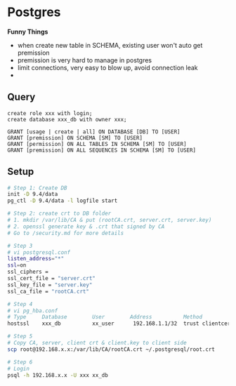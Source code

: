 # Postgres

**Funny Things**
- when create new table in SCHEMA, existing user won't auto get premission
- premission is very hard to manage in postgres
- limit connections, very easy to blow up, avoid connection leak
- 

## Query
```
create role xxx with login;
create database xxx_db with owner xxx;

GRANT [usage | create | all] ON DATABASE [DB] TO [USER]
GRANT [premission] ON SCHEMA [SM] TO [USER]
GRANT [permission] ON ALL TABLES IN SCHEMA [SM] TO [USER]
GRANT [premission] ON ALL SEQUENCES IN SCHEMA [SM] TO [USER]
```

## Setup
```bash
# Step 1: Create DB
init -D 9.4/data
pg_ctl -D 9.4/data -l logfile start

# Step 2: create crt to DB folder
# 1. mkdir /var/lib/CA & put (rootCA.crt, server.crt, server.key)
# 2. openssl generate key & .crt that signed by CA
# Go to /security.md for more details

# Step 3
# vi postgresql.conf
listen_address="*"
ssl=on
ssl_ciphers = 
ssl_cert_file = "server.crt"
ssl_key_file = "server.key"
ssl_ca_file = "rootCA.crt"

# Step 4
# vi pg_hba.conf
# Type     Database        User        Address          Method
hostssl    xxx_db          xx_user      192.168.1.1/32  trust clientcert=1

# Step 5
# Copy CA, server, client crt & client.key to client side
scp root@192.168.x.x:/var/lib/CA/rootCA.crt ~/.postgresql/root.crt

# Step 6
# Login
psql -h 192.168.x.x -U xxx xx_db
```

